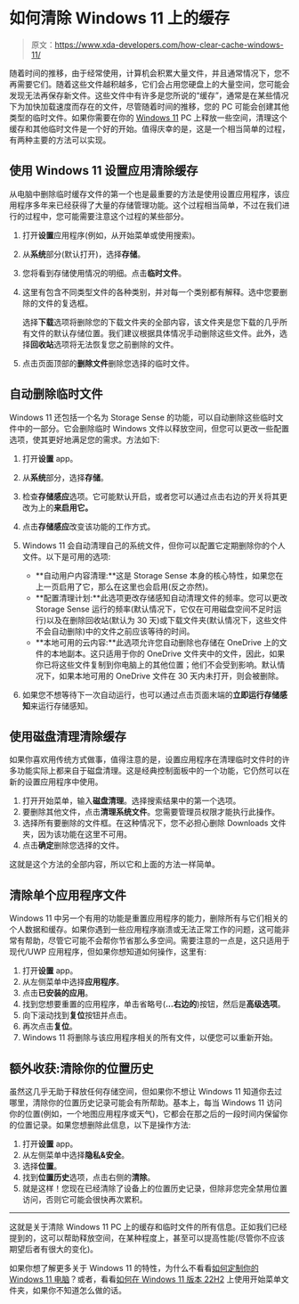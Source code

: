 # 如何清除 Windows 11 上的缓存

> 原文：<https://www.xda-developers.com/how-clear-cache-windows-11/>

随着时间的推移，由于经常使用，计算机会积累大量文件，并且通常情况下，您不再需要它们。随着这些文件越积越多，它们会占用您硬盘上的大量空间，您可能会发现无法再保存新文件。这些文件中有许多是您所说的“缓存”，通常是在某些情况下为加快加载速度而存在的文件，尽管随着时间的推移，您的 PC 可能会创建其他类型的临时文件。如果你需要在你的 [Windows 11](https://www.xda-developers.com/windows-11/) PC 上释放一些空间，清理这个缓存和其他临时文件是一个好的开始。值得庆幸的是，这是一个相当简单的过程，有两种主要的方法可以实现。

## 使用 Windows 11 设置应用清除缓存

从电脑中删除临时缓存文件的第一个也是最重要的方法是使用设置应用程序，该应用程序多年来已经获得了大量的存储管理功能。这个过程相当简单，不过在我们进行的过程中，您可能需要注意这个过程的某些部分。

1.  打开**设置**应用程序(例如，从开始菜单或使用搜索)。
2.  从**系统**部分(默认打开)，选择**存储**。
3.  您将看到存储使用情况的明细。点击**临时文件**。
4.  这里有包含不同类型文件的各种类别，并对每一个类别都有解释。选中您要删除的文件的复选框。

    选择**下载**选项将删除您的下载文件夹的全部内容，该文件夹是您下载的几乎所有文件的默认存储位置。我们建议根据具体情况手动删除这些文件。此外，选择**回收站**选项将无法恢复您之前删除的文件。

5.  点击页面顶部的**删除文件**删除您选择的临时文件。

## 自动删除临时文件

Windows 11 还包括一个名为 Storage Sense 的功能，可以自动删除这些临时文件中的一部分。它会删除临时 Windows 文件以释放空间，但您可以更改一些配置选项，使其更好地满足您的需求。方法如下:

1.  打开**设置** app。
2.  从**系统**部分，选择**存储**。
3.  检查**存储感应**选项。它可能默认开启，或者您可以通过点击右边的开关将其更改为上的**来启用它。**
4.  点击**存储感应**改变该功能的工作方式。
5.  Windows 11 会自动清理自己的系统文件，但你可以配置它定期删除你的个人文件。以下是可用的选项:
    *   **自动用户内容清理:**这是 Storage Sense 本身的核心特性，如果您在上一页启用了它，那么在这里也会启用(反之亦然)。
    *   **配置清理计划:**此选项更改存储感知自动清理文件的频率。您可以更改 Storage Sense 运行的频率(默认情况下，它仅在可用磁盘空间不足时运行)以及在删除回收站(默认为 30 天)或下载文件夹(默认情况下，这些文件不会自动删除)中的文件之前应该等待的时间。
    *   **本地可用的云内容:**此选项允许您自动删除也存储在 OneDrive 上的文件的本地副本。这只适用于你的 OneDrive 文件夹中的文件，因此，如果你已将这些文件复制到你电脑上的其他位置；他们不会受到影响。默认情况下，如果本地可用的 OneDrive 文件在 30 天内未打开，则会被删除。

6.  如果您不想等待下一次自动运行，也可以通过点击页面末端的**立即运行存储感知**来运行存储感知。

## 使用磁盘清理清除缓存

如果你喜欢用传统方式做事，值得注意的是，设置应用程序在清理临时文件时的许多功能实际上都来自于磁盘清理。这是经典控制面板中的一个功能，它仍然可以在新的设置应用程序中使用。

1.  打开开始菜单，输入**磁盘清理**。选择搜索结果中的第一个选项。
2.  要删除其他文件，点击**清理系统文件**。您需要管理员权限才能执行此操作。
3.  选择所有要删除的文件框。在这种情况下，您不必担心删除 Downloads 文件夹，因为该功能在这里不可用。
4.  点击**确定**删除您选择的文件。

这就是这个方法的全部内容，所以它和上面的方法一样简单。

## 清除单个应用程序文件

Windows 11 中另一个有用的功能是重置应用程序的能力，删除所有与它们相关的个人数据和缓存。如果你遇到一些应用程序崩溃或无法正常工作的问题，这可能非常有帮助，尽管它可能不会帮你节省那么多空间。需要注意的一点是，这只适用于现代/UWP 应用程序，但如果你想知道如何操作，这里有:

1.  打开**设置** app。
2.  从左侧菜单中选择**应用程序**。
3.  点击**已安装的应用**。
4.  找到您想要重置的应用程序，单击省略号(**...右边的**)按钮，然后是**高级选项**。
5.  向下滚动找到**复位**按钮并点击。
6.  再次点击**复位**。
7.  Windows 11 将删除与该应用程序相关的所有文件，以便您可以重新开始。

## 额外收获:清除你的位置历史

虽然这几乎无助于释放任何存储空间，但如果你不想让 Windows 11 知道你去过哪里，清除你的位置历史记录可能会有所帮助。基本上，每当 Windows 11 访问你的位置(例如，一个地图应用程序或天气)，它都会在那之后的一段时间内保留你的位置记录。如果您想删除此信息，以下是操作方法:

1.  打开**设置** app。
2.  从左侧菜单中选择**隐私&安全**。
3.  选择**位置**。
4.  找到**位置历史**选项，点击右侧的**清除**。
5.  就是这样！您现在已经清除了设备上的位置历史记录，但除非您完全禁用位置访问，否则它可能会很快再次累积。

* * *

这就是关于清除 Windows 11 PC 上的缓存和临时文件的所有信息。正如我们已经提到的，这可以帮助释放空间，在某种程度上，甚至可以提高性能(尽管你不应该期望后者有很大的变化)。

如果你想了解更多关于 Windows 11 的特性，为什么不看看[如何定制你的 Windows 11 电脑](https://www.xda-developers.com/how-customize-windows-11/)？或者，看看[如何在 Windows 11 版本 22H2](https://www.xda-developers.com/how-to-use-start-folders-windows-11/) 上使用开始菜单文件夹，如果你不知道怎么做的话。